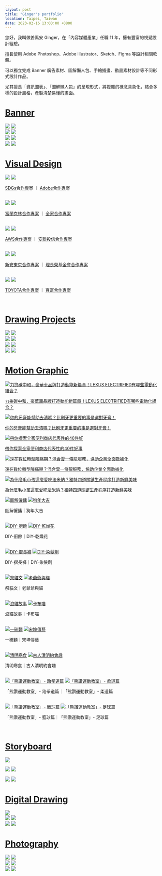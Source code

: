 ```yaml
---
layout: post
title: "Ginger's portfolio"
location: Taipei, Taiwan
date: 2023-02-16 13:00:00 +0800
---
```


<!-- markdownlint-configure-file {"no-inline-html": false} -->
<div class="info">
    <p>
        您好，我叫做姜禹安 Ginger，在「內容媒體產業」任職 11 年，擁有豐富的視覺設計經驗。
    </p>
    <p>
        擅長使用 Adobe Photoshop、Adobe Illustrator、Sketch、Figma 等設計相關軟體。
    </p>
    <p>
        可以獨立完成 Banner 廣告素材、圖解懶人包、手繪插畫、動畫素材設計等不同形式設計作品。
    </p>
    <p>
        尤其擅長「資訊圖表」、「圖解懶人包」的呈現形式，將複雜的概念具象化，結合多樣的設計風格，產製清楚易懂的畫面。
    </p>
</div>

<!-- TODO: banner 挑4張不同產業 -->
<div class="banner">
    <h1 class="post-paragraph" id="banner"><a href="#banner">Banner</a></h1>
    <div class="post-image post-image--split">
        <a href="/img/banner/awoo.png"><img src="/img/optimized/awoo.png"></a>
        <a href="/img/banner/dawho_night.png"><img src="/img/optimized/dawho_night.png"></a>
    </div>
    <div class="post-image post-image--split">
        <a href="/img/banner/sdgs_heat.png"><img src="/img/optimized/sdgs_heat.png"></a>
        <a href="/img/banner/chipolin.png"><img src="/img/optimized/chipolin.png"></a>
    </div>
    <div class="post-image post-image--split">
        <a href="/img/banner/rakuya.png"><img src="/img/optimized/rakuya.png"></a>
        <a href="/img/banner/aws_download.png"><img src="/img/optimized/aws_download.png"></a>
    </div>
    <div class="post-image post-image--split">
        <a href="/img/banner/iii_cross.png"><img src="/img/optimized/iii_cross.png"></a>
        <a href="/img/banner/sdgs_banner.png"><img src="/img/optimized/sdgs_banner.png"></a>
    </div>
</div>

<!-- TODO: 圖解_盡量秀出精華 -->
<div class="visual_design">
    <h1 class="post-paragraph" id="visual_design"><a href="#visual_design">Visual Design</a></h1>
    <div class="post-image post-image--split">
        <a href="/img/visual-design/sdgs.png"><img src="/img/optimized/sdgs.png"></a>
        <a href="/img/visual-design/photoshop.png"><img src="/img/optimized/photoshop.png"></a>
        <p class="post-image-caption">
            <a href="https://www.thenewslens.com/feature/sdgs/156814" ref="nofollow" target="_blank">SDGs合作專案</a>
            ｜
            <a href="https://www.thenewslens.com/feature/adobe-photoshop/170788" ref="nofollow" target="_blank">Adobe合作專案</a>
        </p><br>
    </div>
    <div class="post-image post-image--split">
        <a href="/img/visual-design/franklin-esg.png"><img src="/img/optimized/franklin-esg.png"></a>
        <a href="/img/visual-design/fami-eco-friendly.jpg"><img src="/img/optimized/fami-eco-friendly.jpg"></a>
        <p class="post-image-caption">
            <a href="https://www.thenewslens.com/article/147690" ref="nofollow" target="_blank">富蘭克林合作專案</a>
            ｜
            <a href="https://www.thenewslens.com/article/140182" ref="nofollow" target="_blank">全家合作專案</a>
        </p><br>
    </div>
    <div class="post-image  post-image--split">
        <a href="/img/visual-design/aws-digital-transformation.png"><img src="/img/optimized/aws-digital-transformation.png"></a>
        <a href="/img/visual-design/invest_ai.png"><img src="/img/optimized/invest_ai.png"></a>
        <p class="post-image-caption">
            <a href="https://www.thenewslens.com/feature/aws-2020-tldg/144005" ref="nofollow" target="_blank">AWS合作專案</a>
            ｜
            <a href="https://www.cool3c.com/article/175331" ref="nofollow" target="_blank">安聯投信合作專案</a>
        </p><br>
    </div>
    <div class="post-image post-image--split">
        <a href="/img/visual-design/tmnewa-insurance-for-dummies.png"><img src="/img/optimized/tmnewa-insurance-for-dummies.png"></a>
        <a href="/img/visual-design/lcyef.png"><img src="/img/optimized/lcyef.png"></a>
        <p class="post-image-caption">
            <a href="https://www.thenewslens.com/article/136379" ref="nofollow" target="_blank">新安東京合作專案</a>
            ｜
            <a href="https://www.thenewslens.com/article/150808" ref="nofollow" target="_blank">理長榮基金會合作專案</a>
        </p><br>
    </div>
    <div class="post-image post-image--split">
        <a href="/img/visual-design/toyota.png"><img src="/img/optimized/toyota.png"></a>
        <a href="/img/visual-design/balvenie.png"><img src="/img/optimized/balvenie.png"></a>
        <p class="post-image-caption">
            <a href="https://www.thenewslens.com/article/154497" ref="nofollow" target="_blank">TOYOTA合作專案</a>
            ｜
            <a href="https://www.thenewslens.com/article/152389" ref="nofollow" target="_blank">百富合作專案</a>
        </p><br>
    </div>
</div>

<!-- TODO: 一圖看懂_兩張Intel + 文策院 -->
<div class="drawing_projects">
    <h1 class="post-paragraph" id="drawing_projects"><a href="#drawing_projects">Drawing Projects</a></h1>
    <div class="post-image post-image--split">
        <a href="/img/drawing-projects/intel_11th.png"><img src="/img/optimized/intel_11th.png"></a>
        <a href="/img/drawing-projects/aorus.png"><img src="/img/optimized/aorus.png"></a>
    </div>
    <div class="post-image post-image--split">
        <a href="/img/drawing-projects/intel_12th.png"><img src="/img/optimized/intel_12th.png"></a>
        <a href="/img/drawing-projects/tccf.png"><img src="/img/optimized/tccf.png"></a>
    </div>
    <div class="post-image post-image--split">
        <a href="/img/drawing-projects/afa.png"><img src="/img/optimized/afa.png"></a>
        <a href="/img/drawing-projects/firstbank.png"><img src="/img/optimized/firstbank.png"></a>
    </div>
    <div class="post-image post-image--split">
        <a href="/img/drawing-projects/switcheasy.png"><img src="/img/optimized/switcheasy.png"></a>
        <a href="/img/drawing-projects/ath.png"><img src="/img/optimized/ath.png"></a>
    </div>
</div>

<!-- TODO: 動畫數量太多要挑一下 -->
<div class="motion_graphic">
    <h1 class="post-paragraph" id="motion_graphic"><a href="#motion_graphic">Motion Graphic</a></h1>
    <div class="post-image">
        <a href="https://www.youtube-nocookie.com/embed/eO15cOKVzFY"><img src="/img/optimized/preview/lexus.png" alt="力拚碳中和，豪華車品牌打造動能新篇章！LEXUS ELECTRIFIED有哪些電動化組合？"></a>
        <p class="post-image-caption">
            <a href="https://www.inside.com.tw/article/25431-lexus-electrified-animation" ref="nofollow" target="_blank">
                力拚碳中和，豪華車品牌打造動能新篇章！LEXUS ELECTRIFIED有哪些電動化組合？
            </a>
        </p>
    </div>
    <div class="post-image">
        <a href="https://www.youtube-nocookie.com/embed/G5XG97OnE_U"><img src="/img/optimized/preview/darlie.jpeg" alt="你的牙膏能幫助去漬嗎？比刷牙更重要的事是選對牙膏！"></a>
        <p class="post-image-caption">
            <a href="https://www.thenewslens.com/article/150867" ref="nofollow" target="_blank">
                你的牙膏能幫助去漬嗎？比刷牙更重要的事是選對牙膏！
            </a>
        </p>
    </div>
    <div class="post-image">
        <a href="https://www.youtube-nocookie.com/embed/qdATzb0r3sg"><img src="/img/optimized/preview/familymart_40.png" alt="帶你探索全家便利商店代表性的40件好"></a>
        <p class="post-image-caption">
            <a href="https://www.thenewslens.com/feature/familymart/165086" ref="nofollow" target="_blank">
                帶你探索全家便利商店代表性的40件好事
            </a>
        </p>
    </div>
    <div class="post-image">
        <a href="https://www.youtube-nocookie.com/embed/Xpv0Y9L58ks"><img src="/img/optimized/preview/ckmates.png" alt="還在數位轉型陣痛期？混合雲一條龍服務，協助企業全面數據化"></a>
        <p class="post-image-caption">
            <a href="https://www.thenewslens.com/feature/ckmates/140625" ref="nofollow" target="_blank">
                還在數位轉型陣痛期？混合雲一條龍服務，協助企業全面數據化
            </a>
        </p>
    </div>
    <div class="post-image">
        <a href="https://www.youtube-nocookie.com/embed/eXK_geCW-2o"><img src="/img/optimized/preview/farmina.jpeg" alt="為什麼毛小孩這麼愛吃法米納？獨特四道關鍵生產程序打造新鮮美味"></a>
        <p class="post-image-caption">
            <a href="https://www.cool3c.com/article/175791" ref="nofollow" target="_blank">
                為什麼毛小孩這麼愛吃法米納？獨特四道關鍵生產程序打造新鮮美味
            </a>
        </p>
    </div>
    <div class="post-image post-image--split">
        <a href="https://www.youtube-nocookie.com/embed/o_KXmHbMOn0"><img src="/img/optimized/preview/explain-hire-and-contract.jpg" alt="圖解僱傭"></a>
        <a href="https://www.youtube-nocookie.com/embed/5dw324T6nt4"><img src="/img/optimized/preview/year-of-the-dog.png" alt="狗年大吉"></a>
        <p class="post-image-caption">圖解僱傭｜狗年大吉</p><br>
    </div>
    <div class="post-image post-image--split">
        <a href="https://www.youtube-nocookie.com/embed/KyYaEPWGatA"><img src="/img/optimized/preview/DIY-food-waste.jpg" alt="DIY-廚餘"></a>
        <a href="https://www.youtube-nocookie.com/embed/Xu4t-XGjjVE"><img src="/img/optimized/preview/DIY-dry-flower.jpg" alt="DIY-乾燥花"></a>
        <p class="post-image-caption">DIY-廚餘｜DIY-乾燥花</p><br>
    </div>
    <div class="post-image post-image--split">
        <a href="https://www.youtube-nocookie.com/embed/ch9r7mKjUew"><img src="/img/optimized/preview/DIY-folding-pants.jpg" alt="DIY-摺長褲"></a>
        <a href="https://www.youtube-nocookie.com/embed/sY82ctPFWl8"><img src="/img/optimized/preview/DIY-hair-coloring.jpg" alt="DIY-染髮劑"></a>
        <p class="post-image-caption">DIY-摺長褲｜DIY-染髮劑</p><br>
    </div>
    <div class="post-image post-image--split">
        <a href="https://www.youtube-nocookie.com/embed/DYmhrMQXCKE"><img src="/img/optimized/preview/pay-respect-to-cat.jpg" alt="祭貓文"></a>
        <a href="https://www.youtube-nocookie.com/embed/Mck3oYVFgUc"><img src="/img/optimized/preview/grandpa-and-cat.jpg" alt="老爺爺與貓"></a>
        <p class="post-image-caption">祭貓文｜老爺爺與貓</p><br>
    </div>
    <div class="post-image post-image--split">
        <a href="https://www.youtube-nocookie.com/embed/omK65qfn-Ec"><img src="/img/optimized/preview/street-cat.png" alt="浪貓故事"></a>
        <a href="https://www.youtube-nocookie.com/embed/o-KW1djGlRU"><img src="/img/optimized/preview/kapu-cat.jpg" alt="卡布喵"></a>
        <p class="post-image-caption">浪貓故事｜卡布喵</p><br>
    </div>
    <div class="post-image post-image--split">
        <a href="https://www.youtube-nocookie.com/embed/_J38ky5RST8"><img src="/img/optimized/preview/noodle.jpg" alt="一碗麵"></a>
        <a href="https://www.youtube-nocookie.com/embed/K1BBlES_9XM"><img src="/img/optimized/preview/song-kun.png" alt="宋坤傳藝"></a>
        <p class="post-image-caption">一碗麵｜宋坤傳藝</p><br>
    </div>
    <div class="post-image post-image--split">
        <a href="https://www.youtube-nocookie.com/embed/OrK_JQgfqsI"><img src="/img/optimized/preview/ching-ming-cold-food.png" alt="清明寒食"></a>
        <a href="https://www.youtube-nocookie.com/embed/D0CrQtZqG28"><img src="/img/optimized/preview/ching-ming-dating.png" alt="古人清明約會趣"></a>
        <p class="post-image-caption">清明寒食｜古人清明約會趣</p><br>
    </div>
    <div class="post-image post-image--split">
        <a href="https://www.youtube-nocookie.com/embed/RGdMKenm-98"><img src="/img/optimized/preview/bravo-taekwondo.png" alt="「熊讚運動教室」- 跆拳道篇"></a>
        <a href="https://www.youtube-nocookie.com/embed/QyPYWVeOGb8"><img src="/img/optimized/preview/bravo-judo.png" alt="「熊讚運動教室」- 柔道篇"></a>
        <p class="post-image-caption">「熊讚運動教室」- 跆拳道篇｜「熊讚運動教室」- 柔道篇</p><br>
    </div>
    <div class="post-image post-image--split">
        <a href="https://www.youtube-nocookie.com/embed/Cf1HrqHawnc"><img src="/img/optimized/preview/bravo-basketball.png" alt="「熊讚運動教室」- 籃球篇"></a>
        <a href="https://www.youtube-nocookie.com/embed/aU8SHDKD-Yk"><img src="/img/optimized/preview/bravo-soccer.png" alt="「熊讚運動教室」- 足球篇"></a>
        <p class="post-image-caption">「熊讚運動教室」- 籃球篇｜「熊讚運動教室」- 足球篇</p><br>
    </div>
</div>

<div class="storyboard">
    <h1 class="post-paragraph" id="storyboard"><a href="#storyboard">Storyboard</a></h1>
    <div class="post-image">
        <a href="/img/storyboard/lexus_storyboard.png"><img src="/img/optimized/lexus_storyboard.png"></a>
        <p class="post-image-caption"></p>
    </div>
    <div class="post-image post-image--split">
        <a href="/img/storyboard/kapu-cat.jpg"><img src="/img/optimized/kapu-cat.jpg"></a>
        <a href="/img/storyboard/dad's-cat-lover.jpg"><img src="/img/optimized/dad's-cat-lover.jpg"></a>
        <p class="post-image-caption"></p>
    </div>
    <div class="post-image post-image--split">
        <a href="/img/storyboard/pay-respect-to-cat.jpg"><img src="/img/optimized/pay-respect-to-cat.jpg"></a>
        <a href="/img/storyboard/grandpa-and-cat.jpg"><img src="/img/optimized/grandpa-and-cat.jpg"></a>
        <p class="post-image-caption"></p>
    </div>
</div>

<div class="digital_drawing">
    <h1 class="post-paragraph" id="digital_drawing"><a href="#digital_drawing">Digital Drawing</a></h1>
    <div class="digital_drawing">
        <div class="post-image">
            <a href="/img/digital-drawing/all-my-family-is-ghost.jpg"><img src="/img/optimized/all-my-family-is-ghost.jpg"></a>
        </div>
    <div class="post-image post-image--split">
        <a href="/img/digital-drawing/wo.jpg"><img src="/img/optimized/wo.jpg"></a>
        <a href="/img/digital-drawing/3-birds.jpg"><img src="/img/optimized/3-birds.jpg"></a>
    </div>
    <div class="post-image post-image--split">
        <a href="/img/digital-drawing/woman.jpg"><img src="/img/optimized/woman.jpg"></a>
        <a href="/img/digital-drawing/leon.jpg"><img src="/img/optimized/leon.jpg"></a>
    </div>
</div>

<div class="photography">
    <h1 class="post-paragraph" id="photography"><a href="#photography">Photography</a></h1>
    <div class="post-image post-image--split">
        <a href="/img/photography/IMGP1835.JPG"><img src="/img/optimized/IMGP1835.JPG"></a>
        <a href="/img/photography/IMGP7362.JPG"><img src="/img/optimized/IMGP7362.JPG"></a>
    </div>
    <div class="post-image post-image--split">
        <a href="/img/photography/IMGP5403.JPG"><img src="/img/optimized/IMGP5403.JPG"></a>
        <a href="/img/photography/IMGP6676.JPG"><img src="/img/optimized/IMGP6676.JPG"></a>
    </div>
    <div class="post-image post-image--split">
        <a href="/img/photography/IMGP7078.JPG"><img src="/img/optimized/IMGP7078.JPG"></a>
        <a href="/img/photography/IMGP7083.JPG"><img src="/img/optimized/IMGP7083.JPG"></a>
    </div>
</div>
